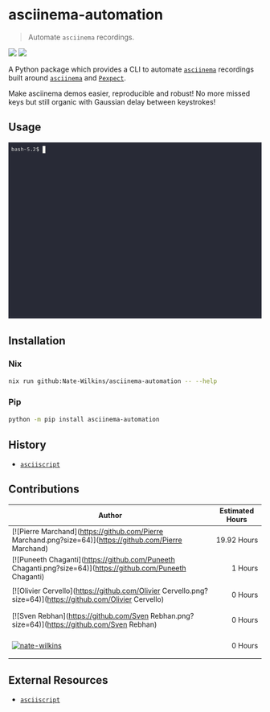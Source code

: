 
[//]: # "!!!!!!!!!!!!!!!!!!!!!!!!!!!!!!!!!!!!!!!!!!!!!!!!!"
[//]: # "!!!!!!                                     !!!!!!"
[//]: # "!!!!!!        >>>>> WARNING <<<<<          !!!!!!"
[//]: # "!!!!!!                                     !!!!!!"
[//]: # "!!!!!!     This file is autogenerated.     !!!!!!"
[//]: # "!!!!!!                                     !!!!!!"
[//]: # "!!!!!!        >>>>> WARNING <<<<<          !!!!!!"
[//]: # "!!!!!!                                     !!!!!!"
[//]: # "!!!!!!!!!!!!!!!!!!!!!!!!!!!!!!!!!!!!!!!!!!!!!!!!!"

# asciinema-automation

> Automate `asciinema` recordings.

[![](https://badge.fury.io/py/asciinema-automation.svg)](https://badge.fury.io/py/asciinema-automation)
[![](https://github.com/PierreMarchand20/asciinema_automation/actions/workflows/CI.yml/badge.svg)](https://github.com/PierreMarchand20/asciinema_automation/actions/workflows/CI.yml)

A Python package which provides a CLI to automate [`asciinema`](https://asciinema.org) recordings built around
[`asciinema`](https://asciinema.org) and [`Pexpect`](https://pexpect.readthedocs.io/).

Make asciinema demos easier, reproducible and robust! No more missed keys but still organic with Gaussian delay between keystrokes!

## Usage

![Demo](./examples/demos/hello_world.gif)

## Installation

### Nix

```bash
nix run github:Nate-Wilkins/asciinema-automation -- --help
```

### Pip

```bash
python -m pip install asciinema-automation
```

## History

- [`asciiscript`](https://github.com/christopher-dG/asciiscript)

## Contributions

| Author  | Estimated Hours |
| ------------- | ------------- |
| [![Pierre Marchand](https://github.com/Pierre Marchand.png?size=64)](https://github.com/Pierre Marchand) | <p align="right">19.92 Hours</p> |
| [![Puneeth Chaganti](https://github.com/Puneeth Chaganti.png?size=64)](https://github.com/Puneeth Chaganti) | <p align="right">1 Hours</p> |
| [![Olivier Cervello](https://github.com/Olivier Cervello.png?size=64)](https://github.com/Olivier Cervello) | <p align="right">0 Hours</p> |
| [![Sven Rebhan](https://github.com/Sven Rebhan.png?size=64)](https://github.com/Sven Rebhan) | <p align="right">0 Hours</p> |
| [![nate-wilkins](https://github.com/nate-wilkins.png?size=64)](https://github.com/nate-wilkins) | <p align="right">0 Hours</p> |

## External Resources

- [`asciiscript`](https://github.com/christopher-dG/asciiscript)

